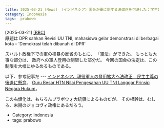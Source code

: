 ```yaml
---
title: 2025-03-21 [News] （インドネシア）国会が軍に関する法改正を可決した；学生たちは多くの町でデモをする --- 「民主主義は国会によって殺された」と ---いよいよ正体をあらわしてきたプラボウォ政権
category: Indonesia
tags:  prabowo
---
```


[2025-03-21] [[BBC]](https://www.bbc.com/indonesia/articles/c0mwy89rggko?utm_source=pocket_saves)  
 原題は DPR sahkan Revisi UU TNI,
mahasiswa gelar demonstrasi di berbagai kota –
'Demokrasi telah dibunuh di DPR'

 スハルト政権下での軍の横暴の反省のもとに、
「軍法」ができた。
もっとも大事な部分は、
政府への軍人登用の制限した部分だ。
今回の国会の決定は、この制限を大幅にゆるめるものである。

 以下、参考記事だ ---
[インドネシア、現役軍人の登用拡大へ法改正　民主主義の後退に懸念](https://www.asahi.com/articles/AST3N4RZBT3NUHBI01HM.html?utm_source=pocket_saves)、
[Guru Besar HTN Nilai Pengesahan UU TNI Langgar Prinsip Negara Hukum](https://www.cnnindonesia.com/nasional/20250325170703-20-1212967/guru-besar-htn-nilai-pengesahan-uu-tni-langgar-prinsip-negara-hukum?utm_source=pocket_saves)。

 この右傾化は、もちろんプラボウォ大統領によるものだが、
その根幹は、むしろ、末期のジョコヴィ政権にあるだろう。

- Category: [Indonesia](https://merapano.github.io/categories.html#Indonesia)
- tags:  prabowo


